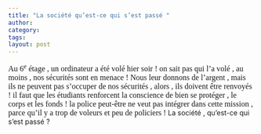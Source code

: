 ```yaml
---
title: "La société qu’est-ce qui s’est passé "
author:
category: 
tags: 
layout: post
---
```

<font size="3"><font face="Times New Roman">Au 6<sup>e</sup> étage , un ordinateur a été volé hier soir ! on sait pas qui l’a volé , au moins , nos sécurités sont en menace ! </font></font><font size="3"><font face="Times New Roman">Nous leur donnons de l’argent , mais ils ne peuvent pas s’occuper de nos sécurités , alors , ils doivent être renvoyés ! il faut que les étudiants renforcent la conscience de bien se protéger , le corps et les fonds ! la police peut-être ne veut pas intégrer dans cette mission , parce qu’il y a trop de voleurs et peu de policiers ! </font></font>La société , qu’est-ce qui s’est passé ? 

